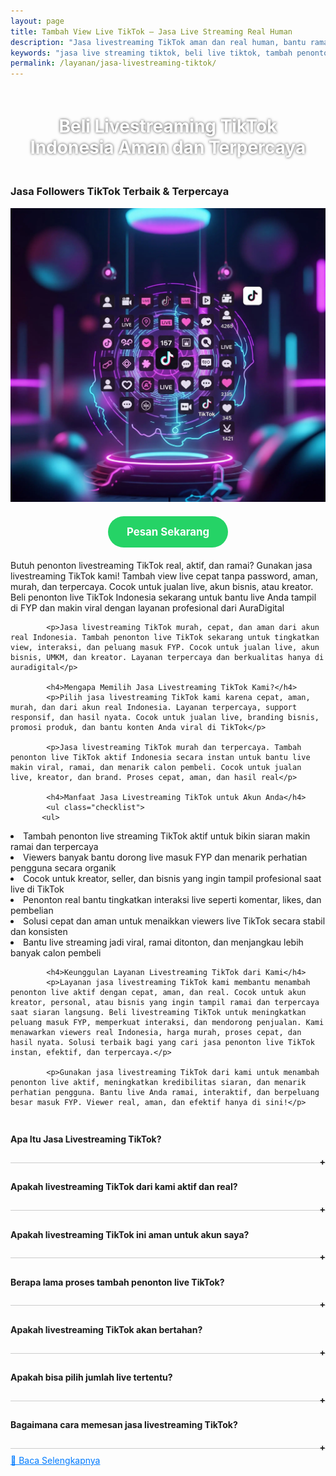 ```yaml
---
layout: page
title: Tambah View Live TikTok – Jasa Live Streaming Real Human
description: "Jasa livestreaming TikTok aman dan real human, bantu ramaiin live Anda dengan viewers aktif Indonesia. Naikkan interaksi, tambah penonton live TikTok, dan tingkatkan peluang FYP tanpa bot. Cocok untuk jualan, branding, dan promosi akun TikTok secara natural."
keywords: "jasa live streaming tiktok, beli live tiktok, tambah penonton live tiktok, live tiktok murah, jual viewers live tiktok, live tiktok aktif, penonton live tiktok real, jasa live tiktok Indonesia, live tiktok terpercaya, penonton live tiktok permanen, viewers live tiktok cepat, order live tiktok, jasa tambah penonton live tiktok, jasa jual live tiktok, beli viewers live tiktok Indonesia, live tiktok aman, jasa live tiktok murah, jasa viewers real tiktok, beli penonton asli live, viewers live tiktok tanpa password, jasa tiktok live, jasa tiktok live murah, penonton akun live tiktok, jasa live viral tiktok, live organik tiktok, beli viewers live terpercaya, live tiktok langsung masuk, jasa live instan tiktok, jasa menaikkan viewers tiktok, penonton live untuk bisnis tiktok, viewers tiktok creator live, jasa social media live tiktok, layanan live streaming tiktok, beli live tiktok aktif Indonesia, jasa social proof tiktok live"
permalink: /layanan/jasa-livestreaming-tiktok/
---
```


<script type="application/ld+json">
{
  "@context": "https://schema.org",
  "@graph": [
    {
      "@type": "WebSite",
      "@id": "https://auradigital.id/#website",
      "url": "https://auradigital.id/",
      "name": "auradigital.id"
    },
    {
      "@type": "WebPage",
      "@id": "https://auradigital.id/layanan/jasa-livestreaming-tiktok/#webpage",
      "url": "https://auradigital.id/layanan/jasa-livestreaming-tiktok/",
      "name": "Jasa Livestreaming TikTok Aktif Indonesia Murah - Aman & Cepat",
      "isPartOf": {
        "@id": "https://auradigital.id/#website"
      },
      "breadcrumb": {
        "@id": "https://auradigital.id/layanan/jasa-livestreaming-tiktok/#breadcrumb"
      },
      "description": "Beli livestreaming TikTok murah dan terpercaya untuk tambah penonton live real Indonesia. Naikkan interaksi, tingkatkan FYP, dan buat live Anda lebih ramai, aman, dan cepat viral tanpa perlu login akun"
    },
    {
      "@type": "Service",
      "name": "Jasa Livestreaming TikTok",
      "serviceType": "Social Media Engagement",
      "provider": {
        "@type": "WebSite",
        "name": "auradigital.id",
        "url": "https://auradigital.id/"
      },
      "areaServed": {
        "@type": "Country",
        "name": "Indonesia"
      },
      "description": "Jasa livestreaming TikTok murah, cepat, dan aman! Tambah penonton live real Indonesia, bantu live masuk FYP, naikkan interaksi, dan tingkatkan kepercayaan audience. Cocok untuk jualan, branding, atau push akun biar makin ramai dan viral"
    },
    {
      "@type": "Product",
      "name": "Followers TikTok Aktif",
      "image": "https://raw.githubusercontent.com/AzkaAtta/azkaatta.github.io/main/image/jasa-livestreaming-tiktok.webp",
      "description": "Beli livestreaming TikTok real penonton Indonesia aktif! Cocok untuk jualan live, push akun, dan naikin interaksi. Penonton ramai, live jadi FYP, terpercaya, tanpa bot. Solusi murah dan aman buat tampil profesional dan viral di TikTok.",
      "brand": {
        "@type": "Brand",
        "name": "auradigital.id"
      },
      "offers": {
        "@type": "Offer",
        "priceCurrency": "IDR",
        "price": "20000",
        "availability": "https://schema.org/InStock",
        "url": "https://auradigital.id/layanan/jasa-livestreaming-tiktok/"
      }
    },
    {
      "@type": "BreadcrumbList",
      "@id": "https://auradigital.id/layanan/jasa-livestreaming-tiktok/#breadcrumb",
      "itemListElement": [
        {
          "@type": "ListItem",
          "position": 1,
          "name": "Home",
          "item": "https://auradigital.id/"
        },
        {
          "@type": "ListItem",
          "position": 2,
          "name": "Layanan",
          "item": "https://auradigital.id/layanan/"
        },
        {
          "@type": "ListItem",
          "position": 3,
          "name": "Jasa Livestreaming TikTok",
          "item": "https://auradigital.id/layanan/jasa-livestreaming-tiktok/"
        }
      ]
    },
    {
      "@type": "FAQPage",
      "mainEntity": [
        {
          "@type": "Question",
          "name": "Apakah Livestreaming TikTok dari layanan ini real?",
          "acceptedAnswer": {
            "@type": "Answer",
            "text": "Ya, layanan kami menyediakan Livestreaming TikTok aktif dari pengguna Indonesia yang real dan aman."
          }
        },
        {
          "@type": "Question",
          "name": "Berapa lama proses penambahan livestreaming?",
          "acceptedAnswer": {
            "@type": "Answer",
            "text": "Proses penambahan livestreaming biasanya berlangsung dalam 1-10 menit setelah pembayaran berhasil."
         
        }
      ]
    }
  ]
}
</script>


<h1 style="text-align: center; color: #fff; text-shadow: 0 0 4px rgba(0,0,0,0.7); padding: 20px 15px;">
    Beli Livestreaming TikTok Indonesia Aman dan Terpercaya
</h1>

<div class="jasa-followers-tiktok-container">
    <div class="service-card" id="jasa-livestreaming-tiktok-card" onclick="toggleService(this)">
        <h3>Jasa Followers TikTok Terbaik & Terpercaya</h3>
        <img src="https://raw.githubusercontent.com/AzkaAtta/azkaatta.github.io/main/image/jasa-livestreaming-tiktok.webp" alt="jasa-livestreaming-tiktok" style="max-width:100%; height:auto;" loading="lazy">
        <a href="https://wa.me/62895402343693?text=Halo,%20saya%20tertarik%20dengan%20Jasa%20livestreaming%20TikTok.%20Bisa%20info%20lebih%20lanjut?" target="_blank" class="whatsapp-button" style="display: block; width: fit-content; margin: 20px auto; padding: 15px 30px; background-color: #25D366; color: white; text-align: center; text-decoration: none; border-radius: 50px; font-size: 1.2em; font-weight: bold; transition: background-color 0.3s ease;">
            Pesan Sekarang
        </a>
        <div class="service-description">
            <p>Butuh penonton livestreaming TikTok real, aktif, dan ramai? Gunakan jasa livestreaming TikTok kami! Tambah view live cepat tanpa password, aman, murah, dan terpercaya. Cocok untuk jualan live, akun bisnis, atau kreator. Beli penonton live TikTok Indonesia sekarang untuk bantu live Anda tampil di FYP dan makin viral dengan layanan profesional dari AuraDigital</p>

            <p>Jasa livestreaming TikTok murah, cepat, dan aman dari akun real Indonesia. Tambah penonton live TikTok sekarang untuk tingkatkan view, interaksi, dan peluang masuk FYP. Cocok untuk jualan live, akun bisnis, UMKM, dan kreator. Layanan terpercaya dan berkualitas hanya di auradigital</p>

            <h4>Mengapa Memilih Jasa Livestreaming TikTok Kami?</h4>
            <p>Pilih jasa livestreaming TikTok kami karena cepat, aman, murah, dan dari akun real Indonesia. Layanan terpercaya, support responsif, dan hasil nyata. Cocok untuk jualan live, branding bisnis, promosi produk, dan bantu konten Anda viral di TikTok</p>

            <p>Jasa livestreaming TikTok murah dan terpercaya. Tambah penonton live TikTok aktif Indonesia secara instan untuk bantu live makin viral, ramai, dan menarik calon pembeli. Cocok untuk jualan live, kreator, dan brand. Proses cepat, aman, dan hasil real</p>

            <h4>Manfaat Jasa Livestreaming TikTok untuk Akun Anda</h4>
            <ul class="checklist">
           <ul>
  <li>Tambah penonton live streaming TikTok aktif untuk bikin siaran makin ramai dan terpercaya</li>
  <li>Viewers banyak bantu dorong live masuk FYP dan menarik perhatian pengguna secara organik</li>
  <li>Cocok untuk kreator, seller, dan bisnis yang ingin tampil profesional saat live di TikTok</li>
  <li>Penonton real bantu tingkatkan interaksi live seperti komentar, likes, dan pembelian</li>
  <li>Solusi cepat dan aman untuk menaikkan viewers live TikTok secara stabil dan konsisten</li>
  <li>Bantu live streaming jadi viral, ramai ditonton, dan menjangkau lebih banyak calon pembeli</li>
</ul>

            <h4>Keunggulan Layanan Livestreaming TikTok dari Kami</h4>
            <p>Layanan jasa livestreaming TikTok kami membantu menambah penonton live aktif dengan cepat, aman, dan real. Cocok untuk akun kreator, personal, atau bisnis yang ingin tampil ramai dan terpercaya saat siaran langsung. Beli livestreaming TikTok untuk meningkatkan peluang masuk FYP, memperkuat interaksi, dan mendorong penjualan. Kami menawarkan viewers real Indonesia, harga murah, proses cepat, dan hasil nyata. Solusi terbaik bagi yang cari jasa penonton live TikTok instan, efektif, dan terpercaya.</p>

            <p>Gunakan jasa livestreaming TikTok dari kami untuk menambah penonton live aktif, meningkatkan kredibilitas siaran, dan menarik perhatian pengguna. Bantu live Anda ramai, interaktif, dan berpeluang besar masuk FYP. Viewer real, aman, dan efektif hanya di sini!</p>

<style>
  .accordion-item {
    border-bottom: 1px solid #ccc;
    padding: 10px 0;
  }
  .accordion-title {
    cursor: pointer;
    font-weight: bold;
    position: relative;
  }
  .accordion-title::after {
    content: '+';
    position: absolute;
    right: 0;
  }
  .accordion-title.active::after {
    content: '-';
  }
  .accordion-content {
    display: none;
    padding: 10px 0;
  }
  .accordion-content.show {
    display: block;
  }
</style>

<div class="accordion">

  <div class="accordion-item">
  <div class="accordion-title"><h4>Apa Itu Jasa Livestreaming TikTok?</h4></div>
  <div class="accordion-content">
    Jasa livestreaming TikTok adalah layanan untuk menambah penonton live TikTok aktif secara instan dan aman. Cocok untuk menaikkan interaksi, menarik lebih banyak view, bantu live ramai, dan meningkatkan peluang tampil di FYP. Viewer real, cepat, dan terpercaya
  </div>
</div>

<div class="accordion-item">
  <div class="accordion-title"><h4>Apakah livestreaming TikTok dari kami aktif dan real?</h4></div>
  <div class="accordion-content">
    Ya, livestreaming TikTok yang kami berikan berasal dari akun aktif dan real, bukan bot. Kami mengutamakan kualitas demi keamanan akun Anda.
  </div>
</div>

<div class="accordion-item">
  <div class="accordion-title"><h4>Apakah livestreaming TikTok ini aman untuk akun saya?</h4></div>
  <div class="accordion-content">
    Layanan kami 100% aman dan tidak melanggar ketentuan TikTok. Kami sudah membantu ribuan akun tanpa masalah banned atau penurunan penonton.
  </div>
</div>

<div class="accordion-item">
  <div class="accordion-title"><h4>Berapa lama proses tambah penonton live TikTok?</h4></div>
  <div class="accordion-content">
    Proses penambahan penonton livestreaming TikTok berlangsung cepat dan langsung aktif hanya dalam hitungan menit setelah pemesanan. Viewer live TikTok real dan aktif membantu live Anda terlihat ramai, kredibel, dan berpotensi masuk FYP lebih besar.
  </div>
</div>

<div class="accordion-item">
  <div class="accordion-title"><h4>Apakah livestreaming TikTok akan bertahan?</h4></div>
  <div class="accordion-content">
    Penonton livestreaming TikTok tidak bersifat permanen karena layanan ini hanya aktif selama sesi live berlangsung, biasanya 1–2 jam. Cocok untuk membuat live Anda terlihat ramai, meningkatkan interaksi, dan menarik algoritma agar lebih mudah masuk FYP.
  </div>
</div>

<div class="accordion-item">
  <div class="accordion-title"><h4>Apakah bisa pilih jumlah live tertentu?</h4></div>
  <div class="accordion-content">
    Tentu saja. Anda bebas memilih jumlah penonton live TikTok sesuai kebutuhan, mulai dari 10-100 hingga puluhan ribu penonton.
  </div>
</div>

<div class="accordion-item">
  <div class="accordion-title"><h4>Bagaimana cara memesan jasa livestreaming TikTok?</h4></div>
  <div class="accordion-content">
    Anda cukup mengirimkan link live TikTok Anda saat melakukan pemesanan. Tidak perlu password atau akses login.
  </div>
</div>
</div>

<script>
  const titles = document.querySelectorAll(".accordion-title");
  titles.forEach(title => {
    title.addEventListener("click", () => {
      const content = title.nextElementSibling;
      title.classList.toggle("active");
      content.classList.toggle("show");
    });
  });
</script>


<style>
  .hidden-content { display: none; margin-top: 10px; }
  .toggle-btn { cursor: pointer; color: #007bff; text-decoration: underline; margin-top: 10px; display: inline-block; }
</style>

<div class="toggle-btn" onclick="toggleHidden()">📌 Baca Selengkapnya</div>
<div id="hiddenContent" class="hidden-content">
  <li>Jasa followers TikTok murah dan real, bantu naikkan followers aktif Indonesia agar akun makin dipercaya.</li>
  <li>Tambah followers TikTok cepat dan aman, cocok untuk kreator, bisnis, maupun TikTok Shop.</li>
  <li>Followers TikTok real dan aktif, bantu tingkatkan peluang masuk FYP dan jangkauan konten lebih luas.</li>
  <li>Beli followers TikTok terpercaya, followers stabil dari pengguna nyata untuk semua jenis konten.</li>
  <li>Followers TikTok organik bantu tingkatkan interaksi seperti like, komentar, dan share secara alami.</li>
  <li>Solusi followers TikTok cepat dan aman, pas untuk akun jualan, hiburan, hingga edukasi.</li>
  <li>Jual followers TikTok asli, langsung aktif, cocok untuk branding personal dan bisnis online.</li>
  <li>Cari followers TikTok murah dan real? Kami sediakan layanan cepat dan bergaransi.</li>
  <li>Followers TikTok aktif dan stabil bantu konten viral dan menaikkan kepercayaan audiens baru.</li>
  <li>Tambah followers TikTok real, cocok untuk pemula yang ingin tampil lebih profesional.</li>
  <li>Followers TikTok asli dan aktif, cocok untuk konten promosi, challenge, dan daily vlog.</li>
  <li>Jasa followers TikTok terpercaya dan cepat, bantu percepat pertumbuhan akun Anda.</li>
  <li>Beli followers TikTok real dan murah, akun Anda terlihat ramai dan lebih menarik.</li>
  <li>Layanan followers TikTok terbaik untuk bantu tingkatkan engagement dan daya tarik konten.</li>
  <li>Followers TikTok Indonesia real dan aktif, cocok untuk konten lokal dan bisnis UMKM.</li>
  <li>Promo followers TikTok murah, hasil cepat dan aman untuk kreator semua level.</li>
  <li>Followers TikTok organik bantu dorong performa konten sesuai algoritma TikTok terkini.</li>
  <li>Tambah followers TikTok terpercaya, real dari akun aktif tanpa risiko.</li>
  <li>Layanan followers TikTok asli dan aman, bantu optimasi akun agar cepat dikenal.</li>
  <li>Followers TikTok aktif bantu video Anda viral dan mendapatkan banyak penonton baru.</li>
  <li>Followers TikTok termurah untuk konten jualan, hiburan, bisnis, dan personal branding.</li>
  <li>Beli followers TikTok aktif dan real untuk tingkatkan otoritas akun dan kepercayaan audiens.</li>
  <li>Followers TikTok real bantu konten naik FYP dan tampil profesional di mata pengikut baru.</li>
  <li>Layanan followers TikTok cepat masuk, cocok untuk campaign dan promosi produk.</li>
  <li>Tambah followers TikTok otomatis dan real bantu boost algoritma TikTok Anda.</li>
  <li>Followers TikTok terpercaya dan berkualitas bantu akun makin dikenal luas.</li>
  <li>Jasa followers TikTok real dan aktif cocok untuk content creator dan bisnis online shop.</li>
  <li>Followers TikTok stabil dan aman bantu konten disukai lebih banyak orang.</li>
  <li>Layanan followers TikTok paling murah dan aman dari akun asli dan aktif Indonesia.</li>
</div>

<script>
  function toggleHidden() {
    var content = document.getElementById("hiddenContent");
    var button = document.querySelector(".toggle-btn");
    if (content.style.display === "none") {
      content.style.display = "block";
      button.textContent = "📌 Tutup Selengkapnya";
    } else {
      content.style.display = "none";
      button.textContent = "📌 Baca Selengkapnya";
    }
  }
</script>
